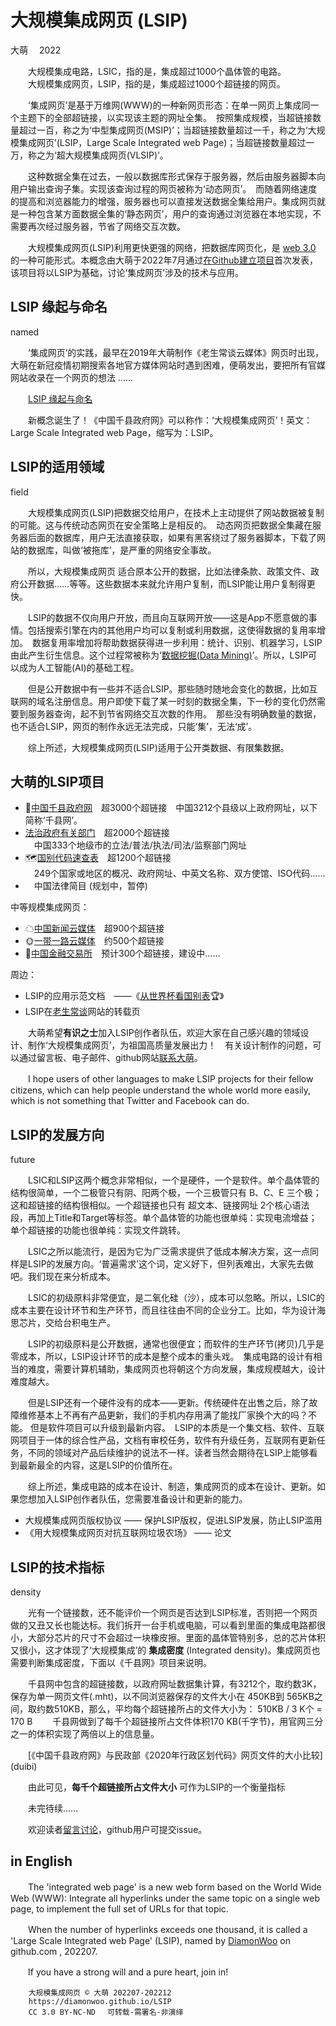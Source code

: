 大规模集成网页 (LSIP)
====================
大萌　 	2022

　　大规模集成电路，LSIC，指的是，集成超过1000个晶体管的电路。  
　　大规模集成网页，LSIP，指的是，集成超过1000个超链接的网页。  

　　‘集成网页’是基于万维网(WWW)的一种新网页形态：在单一网页上集成同一个主题下的全部超链接，以实现该主题的网址全集。　按照集成规模，当超链接数量超过一百，称之为‘中型集成网页(MSIP)’；当超链接数量超过一千，称之为‘大规模集成网页’(LSIP，Large Scale Integrated web Page)；当超链接数量超过一万，称之为‘超大规模集成网页(VLSIP)’。

　　这种数据全集在过去，一般以数据库形式保存于服务器，然后由服务器脚本向用户输出查询子集。实现该查询过程的网页被称为‘动态网页’。　而随着网络速度的提高和浏览器能力的增强，服务器也可以直接发送数据全集给用户。集成网页就是一种包含某方面数据全集的‘静态网页’，用户的查询通过浏览器在本地实现，不需要再次经过服务器，节省了网络交互次数。

　　大规模集成网页(LSIP)利用更快更强的网络，把数据库网页化，是 [web 3.0](https://cn.bing.com/search?q=web+3.0) 的一种可能形式。本概念由大萌于2022年7月通过[在Github建立项目](https://diamonwoo.github.io/LSIP/)首次发表，该项目将以LSIP为基础，讨论‘集成网页’涉及的技术与应用。


LSIP 缘起与命名
--------------
named

　　‘集成网页’的实践，最早在2019年大萌制作《老生常谈云媒体》网页时出现，大萌在新冠疫情初期搜索各地官方媒体网站时遇到困难，便萌发出，要把所有官媒网站收录在一个网页的想法 ……

　　[LSIP 缘起与命名](named)

　　新概念诞生了！《中国千县政府网》可以称作：‘大规模集成网页’！英文：Large Scale Integrated web Page，缩写为：LSIP。


LSIP的适用领域
--------------
field

　　大规模集成网页(LSIP)把数据交给用户，在技术上主动提供了网站数据被复制的可能。这与传统动态网页在安全策略上是相反的。　动态网页把数据全集藏在服务器后面的数据库，用户无法直接获取，如果有黑客绕过了服务器脚本，下载了网站的数据库，叫做‘被拖库’，是严重的网络安全事故。　

　　所以，大规模集成网页 适合原本公开的数据，比如法律条款、政策文件、政府公开数据……等等。这些数据本来就允许用户复制，而LSIP能让用户复制得更快。

　　LSIP的数据不仅向用户开放，而且向互联网开放——这是App不愿意做的事情。包括搜索引擎在内的其他用户均可以复制或利用数据，这使得数据的复用率增加。　数据复用率增加将帮助数据获得进一步利用：统计、识别、机器学习，LSIP由此产生衍生信息。这个过程常被称为‘[数据挖掘(Data Mining)](https://www.zhihu.com/topic/19553534/hot)’。所以，LSIP可以成为人工智能(AI)的基础工程。

　　但是公开数据中有一些并不适合LSIP。那些随时随地会变化的数据，比如互联网的域名注册信息。用户即使下载了某一时刻的数据全集，下一秒的变化仍然需要到服务器查询，起不到节省网络交互次数的作用。　那些没有明确数量的数据，也不适合LSIP，网页的制作永远无法完成，只能‘集’，无法‘成’。

　　综上所述，大规模集成网页(LSIP)适用于公开类数据、有限集数据。


大萌的LSIP项目
-------------

+	📑[中国千县政府网](https://Laosheng.top/fuwu/qianxian)　超3000个超链接　中国3212个县级以上政府网址，以下简称‘千县网’。
+	[法治政府有关部门](https://Laosheng.top/fuwu/fazhi)　超2000个超链接  
	　中国333个地级市的立法/普法/执法/司法/监察部门网址
+	🗺[国别代码速查表](https://Laosheng.top/ydyl/nations)　超1200个超链接  
	　249个国家或地区的概况、政府网址、中英文名称、双方使馆、ISO代码……
+	　中国法律简目 (规划中，暂停)

中等规模集成网页：

+	☁[中国新闻云媒体](https://laosheng.top/fly)　超900个超链接
+	🌞[一带一路云媒体](Laosheng.Top/ydyl/)　约500个超链接
+	💱[中国金融交易所](https://Laosheng.top/fuwu/jiaoyisuo)　预计300个超链接，建设中……

周边：

+	LSIP的应用示范文档　——《[从世界杯看国别表](https://laosheng.top/broad/2022/worldcup)🏆》
+	LSIP在[老生常谈](https://laosheng.top/Lab/LSIP)网站的转载页

　　大萌希望**有识之士**加入LSIP创作者队伍，欢迎大家在自己感兴趣的领域设计、制作‘大规模集成网页’，为祖国高质量发展出力！　有关设计制作的问题，可以通过留言板、电子邮件、github网站[联系大萌](https://laosheng.top/author/helpme.txt)。

　　I hope users of other languages to make LSIP projects for their fellow citizens, which can help people understand the whole world more easily, which is not something that Twitter and Facebook can do.


LSIP的发展方向
--------------
future

　　LSIC和LSIP这两个概念非常相似，一个是硬件，一个是软件。单个晶体管的结构很简单，一个二极管只有阴、阳两个极，一个三极管只有 B、C、E 三个极；这和超链接的结构很相似。一个超链接也只有 超文本、链接网址 2个核心语法段，再加上Title和Target等标签。单个晶体管的功能也很单纯：实现电流增益；单个超链接的功能也很单纯：实现文件跳转。

　　LSIC之所以能流行，是因为它为广泛需求提供了低成本解决方案，这一点同样是LSIP的发展方向。‘普遍需求’这个词，定义好下，但列表难出，大家先去做吧。我们现在来分析成本。

　　LSIC的初级原料非常便宜，是二氧化硅（沙），成本可以忽略。所以，LSIC的成本主要在设计环节和生产环节，而且往往由不同的企业分工。比如，华为设计海思芯片，交给台积电生产。

　　LSIP的初级原料是公开数据，通常也很便宜；而软件的生产环节(拷贝)几乎是零成本，所以，LSIP设计环节的成本是整个成本的重头戏。　集成电路的设计有相当的难度，需要计算机辅助，集成网页也将朝这个方向发展，集成规模越大，设计难度越大。

　　但是LSIP还有一个硬件没有的成本——更新。传统硬件在出售之后，除了故障维修基本上不再有产品更新，我们的手机内存用满了能找厂家换个大的吗？不能。 但是软件项目可以升级到最新内容。　LSIP的本质是一个集文档、软件、互联网项目于一体的综合性产品，文档有审校任务，软件有升级任务，互联网有更新任务，不同的领域对产品后续维护的说法不一样。读者当然会期待在LSIP上能够看到最新最全的内容，这是LSIP的价值所在。

　　综上所述，集成电路的成本在设计、制造，集成网页的成本在设计、更新。如果您想加入LSIP创作者队伍，您需要准备设计和更新的能力。

+	大规模集成网页版权协议	—— 保护LSIP版权，促进LSIP发展，防止LSIP滥用
+	《用大规模集成网页对抗互联网垃圾农场》	—— 论文


LSIP的技术指标
-------------
density

　　光有一个链接数，还不能评价一个网页是否达到LSIP标准，否则把一个网页做的又丑又长也能达标。我们拆开一台手机或电脑，可以看到里面的集成电路都很小，大部分芯片的尺寸不会超过一块橡皮擦。里面的晶体管特别多，总的芯片体积又很小，这才体现了‘大规模集成’的 **集成密度** (Integrated density)。集成网页也需要判断集成密度，下面以《千县网》项目来说明。

　　千县网中包含的超链接数，以政府网址数据集计算，有3212个，取约数3K，保存为单一网页文件(.mht)，以不同浏览器保存的文件大小在 450KB到 565KB之间，取约数510KB，那么，平均每个超链接所占的文件大小为：
	510KB / 3 K个 = 170 B
　　千县网做到了每千个超链接所占文件体积170 KB(千字节)，用官网三分之一的体积实现了两倍以上的信息量。

　　[《中国千县政府网》与民政部《2020年行政区划代码》网页文件的大小比较] (duibi)

　　由此可见，**每千个超链接所占文件大小** 可作为LSIP的一个衡量指标

　　未完待续……


　　欢迎读者[留言讨论](https://xoyondo.com/mb/yY8PqZMjKUgdcpn)，github用户可提交issue。


in English
----------

　　The 'integrated web page' is a new web form based on the World Wide Web (WWW):
Integrate all hyperlinks under the same topic on a single web page, to implement the full set of URLs for that topic.

　　When the number of hyperlinks exceeds one thousand, it is called a 'Large Scale Integrated  web Page' (LSIP), named by [DiamonWoo](https://diamonwoo.github.io/LSIP/) on github.com , 202207.

　　If you have a strong will and a pure heart, join in!

```
	大规模集成网页 © 大萌 202207-202212
	https://diamonwoo.github.io/LSIP
	CC 3.0 BY-NC-ND 　可转载-需署名-非演绎
```
